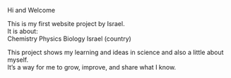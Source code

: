  Hi and Welcome 

This is my first website project by Israel.  
It is about:  
Chemistry
Physics
Biology
Israel (country)

This project shows my learning and ideas in science and also a little about myself.  
It’s a way for me to grow, improve, and share what I know.
